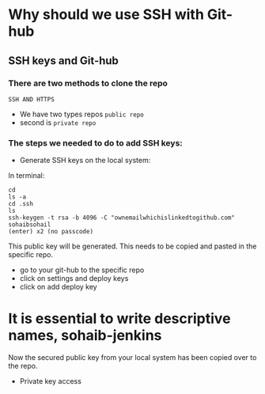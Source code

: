 # Why should we use SSH with Git-hub

## SSH keys and Git-hub
### There are two methods to clone the repo

``` SSH AND HTTPS ```
- We have two types repos ```public repo``` 
- second is ```private repo```

### The steps we needed to do to add SSH keys: 

- Generate SSH keys on the local system: 

In terminal:

```
cd
ls -a
cd .ssh
ls
ssh-keygen -t rsa -b 4096 -C "ownemailwhichislinkedtogithub.com"
sohaibsohail
(enter) x2 (no passcode)
```

This public key will be generated. This needs to be copied and pasted in the specific repo. 

- go to your git-hub to the specific repo 
- click on settings and deploy keys 
- click on add deploy key
# It is essential to write descriptive names, sohaib-jenkins

Now the secured public key from your local system has been copied over to the repo.

- Private key access